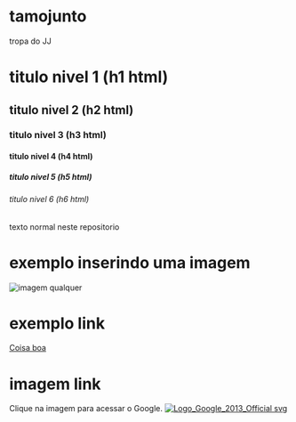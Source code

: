 # tamojunto
tropa do JJ

# titulo nivel 1 (h1 html)
## titulo nivel 2 (h2 html)
### titulo nivel 3 (h3 html)
#### titulo nivel 4 (h4 html)
##### titulo nivel 5 (h5 html)
###### titulo nivel 6 (h6 html)

texto normal
neste repositorio 

# exemplo inserindo uma imagem
![imagem qualquer](https://www.inovem.com.br/wp-content/uploads/2022/04/perfil-alisson-spfv-inovrm.jpg)

# exemplo link
[Coisa boa](https://www.tiktok.com/@spfc.rma/video/7331949067250994438?lang=pt-BR&q=spfc%20&t=1724805897533)

# imagem link
Clique na imagem para acessar o Google.
[![Logo_Google_2013_Official svg](https://www.inovem.com.br/wp-content/uploads/2022/04/perfil-alisson-spfv-inovrm.jpg)](https://www.tiktok.com/@spfc.rma/video/7331949067250994438?lang=pt-BR&q=spfc%20&t=1724805897533)

